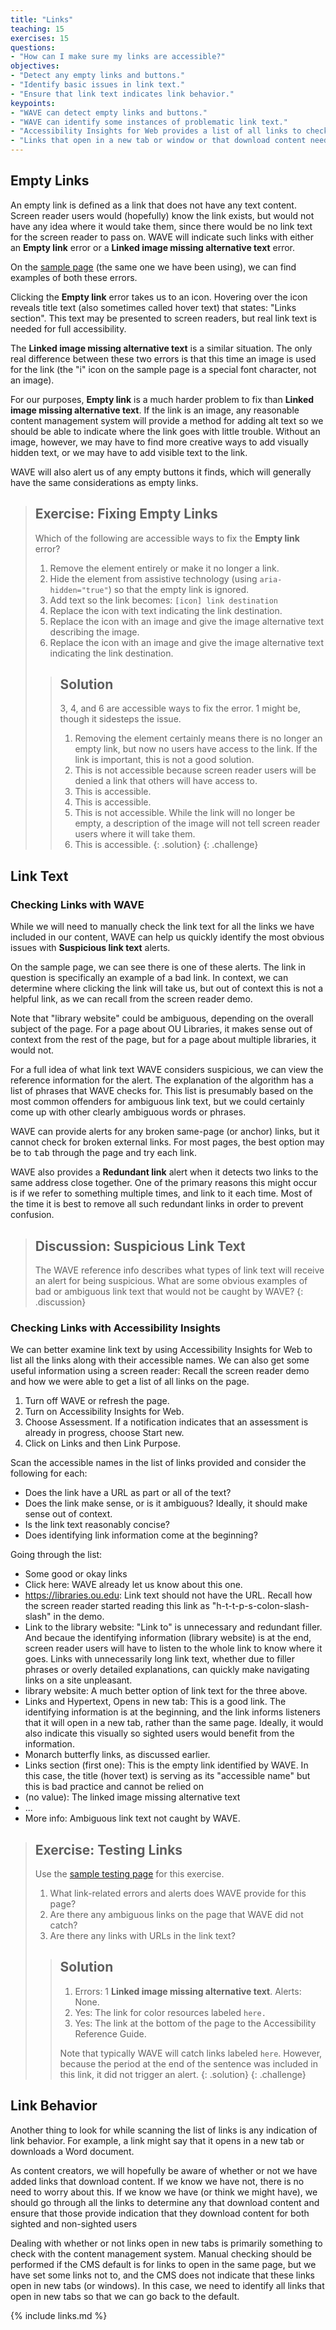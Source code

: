```yaml
---
title: "Links"
teaching: 15
exercises: 15
questions:
- "How can I make sure my links are accessible?"
objectives:
- "Detect any empty links and buttons."
- "Identify basic issues in link text."
- "Ensure that link text indicates link behavior."
keypoints:
- "WAVE can detect empty links and buttons."
- "WAVE can identify some instances of problematic link text."
- "Accessibility Insights for Web provides a list of all links to check how they will be identified."
- "Links that open in a new tab or window or that download content need to indicate this to users."
---
```


## Empty Links

An empty link is defined as a link that does not have any text content. Screen reader users would (hopefully) know the link exists, but would not have any idea where it would take them, since there would be no link text for the screen reader to pass on. WAVE will indicate such links with either an **Empty link** error or a **Linked image missing alternative text** error.

On the [sample page](https://accessibility.oucreate.com/samples/sample) (the same one we have been using), we can find examples of both these errors.

Clicking the **Empty link** error takes us to an icon. Hovering over the icon reveals title text (also sometimes called hover text) that states: "Links section". This text may be presented to screen readers, but real link text is needed for full accessibility.

The **Linked image missing alternative text** is a similar situation. The only real difference between these two errors is that this time an image is used for the link (the "i" icon on the sample page is a special font character, not an image).

For our purposes, **Empty link** is a much harder problem to fix than **Linked image missing alternative text**. If the link is an image, any reasonable content management system will provide a method for adding alt text so we should be able to indicate where the link goes with little trouble. Without an image, however, we may have to find more creative ways to add visually hidden text, or we may have to add visible text to the link.

WAVE will also alert us of any empty buttons it finds, which will generally have the same considerations as empty links.

> ## Exercise: Fixing Empty Links
>
> Which of the following are accessible ways to fix the **Empty link** error?
>
> 1. Remove the element entirely or make it no longer a link.
> 2. Hide the element from assistive technology (using `aria-hidden="true"`) so that the empty link is ignored.
> 3. Add text so the link becomes: `[icon] link destination`
> 4. Replace the icon with text indicating the link destination.
> 5. Replace the icon with an image and give the image alternative text describing the image.
> 6. Replace the icon with an image and give the image alternative text indicating the link destination.
>
> > ## Solution
> >
> > 3, 4, and 6 are accessible ways to fix the error. 1 might be, though it sidesteps the issue.
> >
> > 1. Removing the element certainly means there is no longer an empty link, but now no users have access to the link. If the link is important, this is not a good solution.
> > 2. This is not accessible because screen reader users will be denied a link that others will have access to.
> > 3. This is accessible.
> > 4. This is accessible.
> > 5. This is not accessible. While the link will no longer be empty, a description of the image will not tell screen reader users where it will take them.
> > 6. This is accessible.
> {: .solution}
{: .challenge}

## Link Text

### Checking Links with WAVE

While we will need to manually check the link text for all the links we have included in our content, WAVE can help us quickly identify the most obvious issues with **Suspicious link text** alerts.

On the sample page, we can see there is one of these alerts. The link in question is specifically an example of a bad link. In context, we can determine where clicking the link will take us, but out of context this is not a helpful link, as we can recall from the screen reader demo.

Note that "library website" could be ambiguous, depending on the overall subject of the page. For a page about OU Libraries, it makes sense out of context from the rest of the page, but for a page about multiple libraries, it would not.

For a full idea of what link text WAVE considers suspicious, we can view the reference information for the alert. The explanation of the algorithm has a list of phrases that WAVE checks for. This list is presumably based on the most common offenders for ambiguous link text, but we could certainly come up with other clearly ambiguous words or phrases.

<!-- WAVE can provide alerts for any broken same-page (anchor) links. These links jump to specific content on the page rather than change the page, and this makes it possible to check them automatically. A broken link is confusing and irritating to all users, so any that are found should be dealt with and removed.

There is a broken anchor link directly below the linked image missing alternative text.

Unfortunately, WAVE cannot check for broken external links, as this is far more complicated. For most pages, it is better to <kbd>tab</kbd> through the page and try each link. -->

WAVE can provide alerts for any broken same-page (or anchor) links, but it cannot check for broken external links. For most pages, the best option may be to <kbd>tab</kbd> through the page and try each link.

WAVE also provides a **Redundant link** alert when it detects two links to the same address close together. One of the primary reasons this might occur is if we refer to something multiple times, and link to it each time. Most of the time it is best to remove all such redundant links in order to prevent confusion.

> ## Discussion: Suspicious Link Text
>
> The WAVE reference info describes what types of link text will receive an alert for being suspicious. What are some obvious examples of bad or ambiguous link text that would not be caught by WAVE?
{: .discussion}

### Checking Links with Accessibility Insights

We can better examine link text by using Accessibility Insights for Web to list all the links along with their accessible names. We can also get some useful information using a screen reader: Recall the screen reader demo and how we were able to get a list of all links on the page.

1. Turn off WAVE or refresh the page.
2. Turn on Accessibility Insights for Web.
3. Choose Assessment. If a notification indicates that an assessment is already in progress, choose Start new.
4. Click on Links and then Link Purpose.

Scan the accessible names in the list of links provided and consider the following for each:

- Does the link have a URL as part or all of the text?
- Does the link make sense, or is it ambiguous? Ideally, it should make sense out of context.
- Is the link text reasonably concise?
- Does identifying link information come at the beginning?

Going through the list:

- Some good or okay links
- Click here: WAVE already let us know about this one.
- https://libraries.ou.edu: Link text should not have the URL. Recall how the screen reader started reading this link as "h-t-t-p-s-colon-slash-slash" in the demo.
- Link to the library website: "Link to" is unnecessary and redundant filler. And becaue the identifying information (library website) is at the end, screen reader users will have to listen to the whole link to know where it goes. Links with unnecessarily long link text, whether due to filler phrases or overly detailed explanations, can quickly make navigating links on a site unpleasant.
- library website: A much better option of link text for the three above.
- Links and Hypertext, Opens in new tab: This is a good link. The identifying information is at the beginning, and the link informs listeners that it will open in a new tab, rather than the same page. Ideally, it would also indicate this visually so sighted users would benefit from the information.
- Monarch butterfly links, as discussed earlier.
- Links section (first one): This is the empty link identified by WAVE. In this case, the title (hover text) is serving as its "accessible name" but this is bad practice and cannot be relied on
- (no value): The linked image missing alternative text
- ...
- More info: Ambiguous link text not caught by WAVE.

> ## Exercise: Testing Links
>
> Use the [sample testing page](../../test-sample-1/index.html) for this exercise.
>
> 1. What link-related errors and alerts does WAVE provide for this page?
> 2. Are there any ambiguous links on the page that WAVE did not catch?
> 3. Are there any links with URLs in the link text?
>
> > ## Solution
> >
> > 1. Errors: 1 **Linked image missing alternative text**. Alerts: None.
> > 2. Yes: The link for color resources labeled `here.`
> > 3. Yes: The link at the bottom of the page to the Accessibility Reference Guide.
> >
> > Note that typically WAVE will catch links labeled `here`. However, because the period at the end of the sentence was included in this link, it did not trigger an alert.
> {: .solution}
{: .challenge}

## Link Behavior

Another thing to look for while scanning the list of links is any indication of link behavior. For example, a link might say that it opens in a new tab or downloads a Word document.

As content creators, we will hopefully be aware of whether or not we have added links that download content. If we know we have not, there is no need to worry about this. If we know we have (or think we might have), we should go through all the links to determine any that download content and ensure that those provide indication that they download content for both sighted and non-sighted users

Dealing with whether or not links open in new tabs is primarily something to check with the content management system. Manual checking should be performed if the CMS default is for links to open in the same page, but we have set some links not to, and the CMS does not indicate that these links open in new tabs (or windows). In this case, we need to identify all links that open in new tabs so that we can go back to the default.

{% include links.md %}


